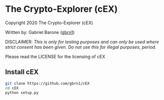 # The Crypto-Explorer (cEX)

Copyright 2020 The Crypto-Explorer (cEX)

Written by: Gabriel Barone ([gbrn1](https://github.com/gbrn1))

DISCLAIMER: *This is only for testing purposes and can only be used where strict consent has been given. Do not use this for illegal purposes, period.*

Please read the LICENSE for the licensing of cEX

## Install cEX

```bash
git clone https://github.com/gbrn1/cEX
cd cEX
python setup.py
```
